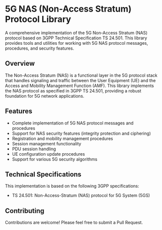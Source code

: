 # 5G NAS (Non-Access Stratum) Protocol Library

A comprehensive implementation of the 5G Non-Access Stratum (NAS) protocol based on 3GPP Technical Specification TS 24.501. This library provides tools and utilities for working with 5G NAS protocol messages, procedures, and security features.

## Overview

The Non-Access Stratum (NAS) is a functional layer in the 5G protocol stack that handles signaling and traffic between the User Equipment (UE) and the Access and Mobility Management Function (AMF). This library implements the NAS protocol as specified in 3GPP TS 24.501, providing a robust foundation for 5G network applications.

## Features

- Complete implementation of 5G NAS protocol messages and procedures
- Support for NAS security features (integrity protection and ciphering)
- Registration and mobility management procedures
- Session management functionality
- PDU session handling
- UE configuration update procedures
- Support for various 5G security algorithms

## Technical Specifications

This implementation is based on the following 3GPP specifications:
- TS 24.501: Non-Access-Stratum (NAS) protocol for 5G System (5GS)


## Contributing

Contributions are welcome! Please feel free to submit a Pull Request.
